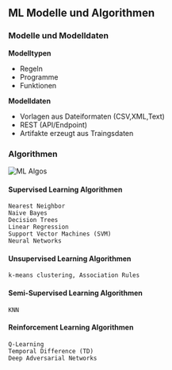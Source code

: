 ## ML Modelle und Algorithmen

### Modelle und Modelldaten

**Modelltypen**

* Regeln
* Programme
* Funktionen

**Modelldaten**

* Vorlagen aus Dateiformaten (CSV,XML,Text)
* REST (API/Endpoint)
* Artifakte erzeugt aus Traingsdaten

### Algorithmen

![ML Algos](statics/ml-algos.png)

#### Supervised Learning Algorithmen
    Nearest Neighbor
    Naive Bayes
    Decision Trees
    Linear Regression
    Support Vector Machines (SVM)
    Neural Networks

#### Unsupervised Learning Algorithmen
    k-means clustering, Association Rules

#### Semi-Supervised Learning Algorithmen
    KNN

#### Reinforcement Learning Algorithmen
    Q-Learning
    Temporal Difference (TD)
    Deep Adversarial Networks





[602]:https://machinelearningmastery.com/a-tour-of-machine-learning-algorithms/